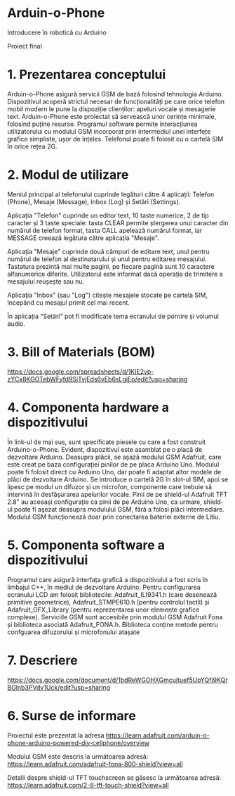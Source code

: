 # Arduin-o-Phone
Introducere în robotică cu Arduino

Proiect final
 
# 1. Prezentarea conceptului

Arduin-o-Phone asigură servicii GSM de bază folosind tehnologia Arduino. Dispozitivul acoperă strictul necesar de funcționalități pe care orice telefon mobil modern le pune la dispoziție clienților: apeluri vocale și mesagerie text. 
Arduin-o-Phone este proiectat să servească unor cerințe minimale, folosind puține resurse. Programul software permite interacțiunea utilizatorului cu modulul GSM incorporat prin intermediul unei interfețe grafice simpliste, ușor de înțeles. Telefonul poate fi folosit cu o cartelă SIM în orice rețea 2G.

# 2. Modul de utilizare

Meniul principal al telefonului cuprinde legături către 4 aplicații: Telefon (Phone), Mesaje (Message), Inbox (Log) și Setări (Settings).

Aplicația "Telefon" cuprinde un editor text, 10 taste numerice, 2 de tip caracter și 3 taste speciale: tasta CLEAR permite ștergerea unui caracter din numărul de telefon format, tasta CALL apelează numărul format, iar MESSAGE creează legătura către aplicația "Mesaje".

Aplicația "Mesaje" cuprinde două câmpuri de editare text, unul pentru numărul de telefon al destinatarului și unul pentru editarea mesajului. Tastatura prezintă mai multe pagini, pe fiecare pagină sunt 10 caractere alfanumerice diferite. Utilizatorul este informat dacă operația de trimitere a mesajului reușește sau nu.

Aplicația "Inbox" (sau "Log") citește mesajele stocate pe cartela SIM, începând cu mesajul primit cel mai recent.

În aplicația "Setări" pot fi modificate tema ecranului de pornire și volumul audio.

# 3. Bill of Materials (BOM)

https://docs.google.com/spreadsheets/d/1KIE2vp-zYCx8KGOTebWFyfd9SiTvjEds6vEb6sLgiEo/edit?usp=sharing

# 4. Componenta hardware a dispozitivului

În link-ul de mai sus, sunt specificate piesele cu care a fost construit Arduino-o-Phone. Evident, dispozitivul este asamblat pe o placă de dezvoltare Arduino. Deasupra plăcii, se așază modulul GSM Adafruit, care este creat pe baza configurației pinilor de pe placa Arduino Uno. Modulul poate fi folosit direct cu Arduino Uno, dar poate fi adaptat altor modele de plăci de dezvoltare Arduino. Se introduce o cartelă 2G în slot-ul SIM, apoi se lipesc pe modul un difuzor și un microfon, componente care trebuie să intervină în desfășurarea apelurilor vocale. Pinii de pe shield-ul Adafruit TFT 2.8" au aceeași configurație ca pinii de pe Arduino Uno, ca urmare, shield-ul poate fi așezat deasupra modulului GSM, fără a folosi plăci intermediare. Modulul GSM funcționează doar prin conectarea bateriei externe de Litiu.

# 5. Componenta software a dispozitivului

Programul care asigură interfața grafică a dispozitivului a fost scris în limbajul C++, în mediul de dezvoltare Arduino. Pentru configurarea ecranului LCD am folosit bibliotecile: Adafruit_ILI9341.h (care desenează primitive geometrice), 
Adafruit_STMPE610.h (pentru controlul tactil)  și Adafruit_GFX_Library (pentru reprezentarea unor elemente grafice complexe). Serviciile GSM sunt accesibile prin modulul GSM Adafruit Fona și biblioteca asociată Adafruit_FONA.h. Biblioteca conține metode pentru confguarea difuzorului și microfonului atașate

# 7. Descriere

https://docs.google.com/document/d/1bdReWGOHXGmcujtuef5UpYQfj9KQrBGlnb3PVdv1Uck/edit?usp=sharing

# 6. Surse de informare

Proiectul este prezentat la adresa https://learn.adafruit.com/arduin-o-phone-arduino-powered-diy-cellphone/overview

Modulul GSM este descris la următoarea adresă: https://learn.adafruit.com/adafruit-fona-800-shield?view=all

Detalii despre shield-ul TFT touchscreen se găsesc la următoarea adresă: https://learn.adafruit.com/2-8-tft-touch-shield?view=all
